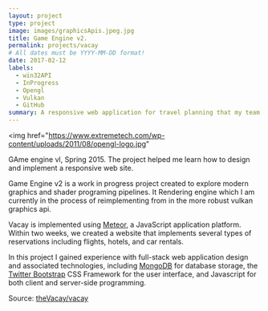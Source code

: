 ```yaml
---
layout: project
type: project
image: images/graphicsApis.jpeg.jpg
title: Game Engine v2.
permalink: projects/vacay
# All dates must be YYYY-MM-DD format!
date: 2017-02-12
labels:
  - win32API
  - InProgress
  - Opengl
  - Vulkan
  - GitHub
summary: A responsive web application for travel planning that my team developed in ICS 415.
---
```

<img href="https://www.extremetech.com/wp-content/uploads/2011/08/opengl-logo.jpg"

GAme engine vl, Spring 2015. The project helped me learn how to design and implement a responsive web site. 

Game Engine v2 is a work in progress project created to explore modern graphics and shader programing pipelines.
It 
Rendering engine which I am currently in the process of reimplementing from in the more robust vulkan graphics api.

Vacay is implemented using [Meteor](http://meteor.com), a JavaScript application platform. Within two weeks, we created a website that implements several types of reservations including flights, hotels, and car rentals.

In this project I gained experience with full-stack web application design and associated technologies, including [MongoDB](http://mongodb.com) for database storage, the [Twitter Bootstrap](http://getbootstrap.com/) CSS Framework for the user interface, and Javascript for both client and server-side programming. 
 
Source: <a href="https://github.com/theVacay/vacay"><i class="large github icon"></i>theVacay/vacay</a>
